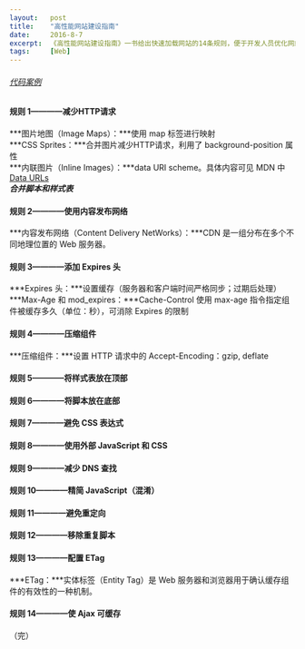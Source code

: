 ```yaml
---
layout:   post
title:    "高性能网站建设指南"
date:     2016-8-7
excerpt:  《高性能网站建设指南》一书给出快速加载网站的14条规则，便于开发人员优化网站性能。
tags:     [Web]
---
```


###### [代码案例](http://stevesouders.com/hpws/rules.php)
#### 规则 1————减少HTTP请求
***图片地图（Image Maps）：***使用 map 标签进行映射  
***CSS Sprites：***合并图片减少HTTP请求，利用了 background-position 属性  
***内联图片（Inline Images）：***data URI scheme。具体内容可见 MDN 中 [Data URLs](https://developer.mozilla.org/zh-CN/docs/Web/HTTP/data_URIs)  
***合并脚本和样式表***

#### 规则 2————使用内容发布网络
***内容发布网络（Content Delivery NetWorks）：***CDN 是一组分布在多个不同地理位置的 Web 服务器。

#### 规则 3————添加 Expires 头
***Expires 头：***设置缓存（服务器和客户端时间严格同步；过期后处理）  
***Max-Age 和 mod_expires：***Cache-Control 使用 max-age 指令指定组件被缓存多久（单位：秒），可消除 Expires 的限制

#### 规则 4————压缩组件
***压缩组件：***设置 HTTP 请求中的 Accept-Encoding：gzip, deflate

#### 规则 5————将样式表放在顶部

#### 规则 6————将脚本放在底部

#### 规则 7————避免 CSS 表达式

#### 规则 8————使用外部 JavaScript 和 CSS

#### 规则 9————减少 DNS 查找 

#### 规则 10————精简 JavaScript（混淆）

#### 规则 11————避免重定向

#### 规则 12————移除重复脚本

#### 规则 13————配置 ETag
***ETag：***实体标签（Entity Tag）是 Web 服务器和浏览器用于确认缓存组件的有效性的一种机制。

#### 规则 14————使 Ajax 可缓存

（完）